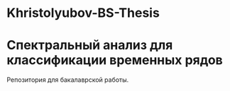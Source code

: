 # Khristolyubov-BS-Thesis

# Спектральный анализ для классификации временных рядов

Репозитория для бакалаврской работы.
